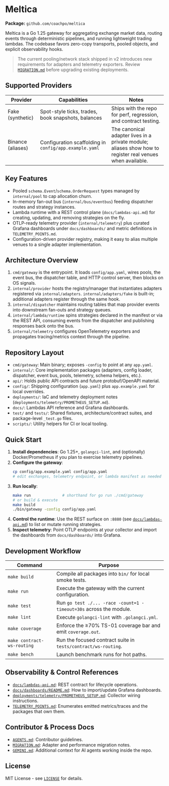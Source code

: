 # Meltica

**Package:** `github.com/coachpo/meltica`

Meltica is a Go 1.25 gateway for aggregating exchange market data, routing events through deterministic pipelines, and running lightweight trading lambdas. The codebase favors zero-copy transports, pooled objects, and explicit observability hooks.

> The current pooling/network stack shipped in v2 introduces new requirements for adapters and telemetry exporters. Review [`MIGRATION.md`](MIGRATION.md) before upgrading existing deployments.

## Supported Providers

| Provider | Capabilities | Notes |
|----------|--------------|-------|
| Fake (synthetic) | Spot-style ticks, trades, book snapshots, balances | Ships with the repo for perf, regression, and contract testing.
| Binance (aliases) | Configuration scaffolding in `config/app.example.yaml` | The canonical adapter lives in a private module; aliases show how to register real venues when available.

## Key Features

- Pooled `schema.Event`/`schema.OrderRequest` types managed by `internal/pool` to cap allocation churn.
- In-memory fan-out bus (`internal/bus/eventbus`) feeding dispatcher routes and strategy instances.
- Lambda runtime with a REST control plane (`docs/lambdas-api.md`) for creating, updating, and removing strategies on the fly.
- OTLP-ready telemetry provider (`internal/telemetry`) plus curated Grafana dashboards under `docs/dashboards/` and metric definitions in `TELEMETRY_POINTS.md`.
- Configuration-driven provider registry, making it easy to alias multiple venues to a single adapter implementation.

## Architecture Overview

1. `cmd/gateway` is the entrypoint. It loads `config/app.yaml`, wires pools, the event bus, the dispatcher table, and HTTP control server, then blocks on OS signals.
2. `internal/provider` hosts the registry/manager that instantiates adapters registered via `internal/adapters`. `internal/adapters/fake` is built-in; additional adapters register through the same hook.
3. `internal/dispatcher` maintains routing tables that map provider events into downstream fan-outs and strategy queues.
4. `internal/lambda/runtime` spins strategies declared in the manifest or via the REST API, consuming events from the dispatcher and publishing responses back onto the bus.
5. `internal/telemetry` configures OpenTelemetry exporters and propagates tracing/metrics context through the pipeline.

## Repository Layout

- `cmd/gateway`: Main binary; exposes `-config` to point at any `app.yaml`.
- `internal/`: Core implementation packages (adapters, config loader, dispatcher, event bus, pools, telemetry, schema helpers, etc.).
- `api/`: Holds public API contracts and future protobuf/OpenAPI material.
- `config/`: Shipping configuration (`app.yaml`) plus `app.example.yaml` for local overrides.
- `deployments/`: IaC and telemetry deployment notes (`deployments/telemetry/PROMETHEUS_SETUP.md`).
- `docs/`: Lambdas API reference and Grafana dashboards.
- `test/` and `tests/`: Shared fixtures, architecture/contract suites, and package-level `_test.go` files.
- `scripts/`: Utility helpers for CI or local tooling.

## Quick Start

1. **Install dependencies**: Go 1.25+, `golangci-lint`, and (optionally) Docker/Prometheus if you plan to exercise telemetry pipelines.
2. **Configure the gateway**:
   ```bash
   cp config/app.example.yaml config/app.yaml
   # edit exchanges, telemetry endpoint, or lambda manifest as needed
   ```
3. **Run locally**:
   ```bash
   make run              # shorthand for go run ./cmd/gateway
   # or build & execute
   make build
   ./bin/gateway -config config/app.yaml
   ```
4. **Control the runtime**: Use the REST surface on `:8880` (see [`docs/lambdas-api.md`](docs/lambdas-api.md)) to list or mutate running strategies.
5. **Inspect telemetry**: Point OTLP endpoints at your collector and import the dashboards from `docs/dashboards/` into Grafana.

## Development Workflow

| Command | Purpose |
|---------|---------|
| `make build` | Compile all packages into `bin/` for local smoke tests.
| `make run` | Execute the gateway with the current configuration.
| `make test` | Run `go test ./... -race -count=1 -timeout=30s` across the module.
| `make lint` | Execute `golangci-lint` with `.golangci.yml`.
| `make coverage` | Enforce the ≥70% TS-01 coverage bar and emit `coverage.out`.
| `make contract-ws-routing` | Run the focused contract suite in `tests/contract/ws-routing`.
| `make bench` | Launch benchmark runs for hot paths.

## Observability & Control References

- [`docs/lambdas-api.md`](docs/lambdas-api.md): REST contract for lifecycle operations.
- [`docs/dashboards/README.md`](docs/dashboards/README.md): How to import/update Grafana dashboards.
- [`deployments/telemetry/PROMETHEUS_SETUP.md`](deployments/telemetry/PROMETHEUS_SETUP.md): Collector wiring instructions.
- [`TELEMETRY_POINTS.md`](TELEMETRY_POINTS.md): Enumerates emitted metrics/traces and the packages that own them.

## Contributor & Process Docs

- [`AGENTS.md`](AGENTS.md): Contributor guidelines.
- [`MIGRATION.md`](MIGRATION.md): Adapter and performance migration notes.
- [`GEMINI.md`](GEMINI.md): Additional context for AI agents working inside the repo.

## License

MIT License - see [`LICENSE`](LICENSE) for details.
